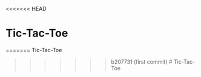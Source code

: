 <<<<<<< HEAD
# Tic-Tac-Toe
=======
Tic-Tac-Toe
>>>>>>> b207731 (first commit)
#   T i c - T a c - T o e  
 